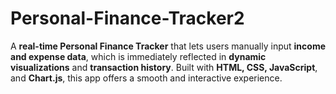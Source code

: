 # Personal-Finance-Tracker2
A **real-time Personal Finance Tracker** that lets users manually input **income and expense data**, which is immediately reflected in **dynamic visualizations** and **transaction history**. Built with **HTML, CSS, JavaScript**, and **Chart.js**, this app offers a smooth and interactive experience.
